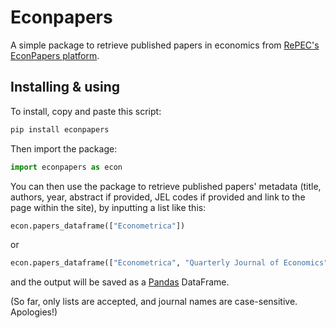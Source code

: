 # Econpapers

A simple package to retrieve published papers in economics from [RePEC's EconPapers platform](https://econpapers.repec.org/).

## Installing & using

To install, copy and paste this script:

```bash
pip install econpapers
```

Then import the package:

```python
import econpapers as econ
```

You can then use the package to retrieve published papers' metadata (title, authors, year, abstract if provided, JEL codes if provided and link to the page within the site), by inputting a list like this:

```python
econ.papers_dataframe(["Econometrica"])
```
or 

```python
econ.papers_dataframe(["Econometrica", "Quarterly Journal of Economics"])
```

and the output will be saved as a [Pandas](https://github.com/pandas-dev/pandas) DataFrame.

(So far, only lists are accepted, and journal names are case-sensitive. Apologies!)



